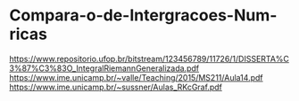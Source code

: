 # Compara-o-de-Intergracoes-Num-ricas


https://www.repositorio.ufop.br/bitstream/123456789/11726/1/DISSERTA%C3%87%C3%83O_IntegralRiemannGeneralizada.pdf
https://www.ime.unicamp.br/~valle/Teaching/2015/MS211/Aula14.pdf
https://www.ime.unicamp.br/~sussner/Aulas_RKcGraf.pdf
